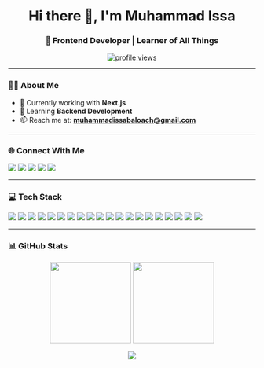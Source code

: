 <!-- Profile Header -->
<h1 align="center">Hi there 👋, I'm Muhammad Issa</h1>
<h3 align="center">🚀 Frontend Developer | Learner of All Things </h3>
<p align="center">
  <a href="https://github.com/issabaloach">
    <img src="https://komarev.com/ghpvc/?username=issabaloach&label=Profile%20Views&color=0e75b6&style=flat" alt="profile views"/>
  </a>
</p>

---

### 🧑‍💻 About Me  
- 🔭 Currently working with **Next.js**  
- 🌱 Learning **Backend Development** 
- 📫 Reach me at: **muhammadissabaloach@gmail.com**  

---

### 🌐 Connect With Me  
<p align="left">
  <a href="https://discord.gg/theissadude"><img src="https://img.shields.io/badge/Discord-%237289DA.svg?logo=discord&logoColor=white" /></a>
  <a href="https://facebook.com/issa.baloach"><img src="https://img.shields.io/badge/Facebook-%231877F2.svg?logo=facebook&logoColor=white" /></a>
  <a href="https://instagram.com/_issabaloach_"><img src="https://img.shields.io/badge/Instagram-%23E4405F.svg?logo=instagram&logoColor=white" /></a>
  <a href="https://linkedin.com/in/muhammadissa"><img src="https://img.shields.io/badge/LinkedIn-%230077B5.svg?logo=linkedin&logoColor=white" /></a>
  <a href="https://x.com/_issakhan_"><img src="https://img.shields.io/badge/X-%23000000.svg?logo=X&logoColor=white" /></a>
</p>

---

### 💻 Tech Stack  
<p align="left">
  <!-- Languages -->
  <img src="https://img.shields.io/badge/JavaScript-F7DF1E.svg?style=for-the-badge&logo=javascript&logoColor=000" />
  <img src="https://img.shields.io/badge/TypeScript-3178C6.svg?style=for-the-badge&logo=typescript&logoColor=white" />
  <img src="https://img.shields.io/badge/Python-3776AB.svg?style=for-the-badge&logo=python&logoColor=ffdd54" />
  <img src="https://img.shields.io/badge/Java-ED8B00.svg?style=for-the-badge&logo=openjdk&logoColor=white" />
  <img src="https://img.shields.io/badge/C-00599C.svg?style=for-the-badge&logo=c&logoColor=white" />
  
  <!-- Frontend -->
  <img src="https://img.shields.io/badge/HTML5-E34F26.svg?style=for-the-badge&logo=html5&logoColor=white" />
  <img src="https://img.shields.io/badge/CSS3-1572B6.svg?style=for-the-badge&logo=css3&logoColor=white" />
  <img src="https://img.shields.io/badge/React-61DAFB.svg?style=for-the-badge&logo=react&logoColor=000" />
  <img src="https://img.shields.io/badge/Next.js-000000.svg?style=for-the-badge&logo=next.js&logoColor=white" />
  <img src="https://img.shields.io/badge/Angular-DD0031.svg?style=for-the-badge&logo=angular&logoColor=white" />
  <img src="https://img.shields.io/badge/Tailwind_CSS-38B2AC.svg?style=for-the-badge&logo=tailwind-css&logoColor=white" />
  
  <!-- Backend -->
  <img src="https://img.shields.io/badge/Node.js-339933.svg?style=for-the-badge&logo=node.js&logoColor=white" />
  <img src="https://img.shields.io/badge/Express.js-404d59.svg?style=for-the-badge&logo=express&logoColor=white" />
  
  <!-- Databases -->
  <img src="https://img.shields.io/badge/MongoDB-4ea94b.svg?style=for-the-badge&logo=mongodb&logoColor=white" />
  <img src="https://img.shields.io/badge/MySQL-4479A1.svg?style=for-the-badge&logo=mysql&logoColor=white" />
  <img src="https://img.shields.io/badge/Microsoft_SQL_Server-CC2927.svg?style=for-the-badge&logo=microsoft-sql-server&logoColor=white" />
  
  <!-- Tools -->
  <img src="https://img.shields.io/badge/Git-F05033.svg?style=for-the-badge&logo=git&logoColor=white" />
  <img src="https://img.shields.io/badge/GitHub-181717.svg?style=for-the-badge&logo=github&logoColor=white" />
  <img src="https://img.shields.io/badge/Postman-FF6C37.svg?style=for-the-badge&logo=postman&logoColor=white" />
  <img src="https://img.shields.io/badge/Docker-2496ED.svg?style=for-the-badge&logo=docker&logoColor=white" />
</p>

---

### 📊 GitHub Stats  
<p align="center">
  <img src="https://github-readme-stats.vercel.app/api?username=issabaloach&theme=tokyonight&show_icons=true&hide_border=true&count_private=true" height="165"/>
  <img src="https://github-readme-streak-stats.herokuapp.com/?user=issabaloach&theme=tokyonight&hide_border=true" height="165"/>
</p>

<p align="center">
  <img src="https://github-readme-stats.vercel.app/api/top-langs/?username=issabaloach&theme=tokyonight&layout=compact&hide_border=true" />
</p>
